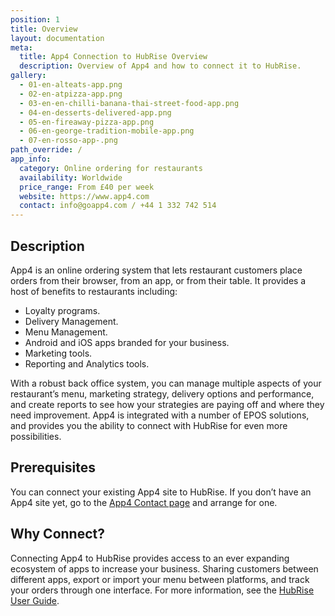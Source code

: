 ```yaml
---
position: 1
title: Overview
layout: documentation
meta:
  title: App4 Connection to HubRise Overview
  description: Overview of App4 and how to connect it to HubRise.
gallery:
  - 01-en-alteats-app.png
  - 02-en-atpizza-app.png
  - 03-en-en-chilli-banana-thai-street-food-app.png
  - 04-en-desserts-delivered-app.png
  - 05-en-fireaway-pizza-app.png
  - 06-en-george-tradition-mobile-app.png
  - 07-en-rosso-app-.png
path_override: /
app_info:
  category: Online ordering for restaurants
  availability: Worldwide
  price_range: From £40 per week 
  website: https://www.app4.com
  contact: info@goapp4.com / +44 1 332 742 514
---
```


## Description

App4 is an online ordering system that lets restaurant customers place orders from their browser, from an app, or from their table.  It provides a host of benefits to restaurants including:

- Loyalty programs.
- Delivery Management.
- Menu Management.
- Android and iOS apps branded for your business.
- Marketing tools.
- Reporting and Analytics tools.

With a robust back office system, you can manage multiple aspects of your restaurant’s menu, marketing strategy, delivery options and performance, and create reports to see how your strategies are paying off and where they need improvement.  App4 is integrated with a number of EPOS solutions, and provides you the ability to connect with HubRise for even more possibilities.

## Prerequisites

You can connect your existing App4 site to HubRise.  If you don’t have an App4 site yet, go to the [App4 Contact page](https://www.app4.co.uk/#callback) and arrange for one.

## Why Connect?

Connecting App4 to HubRise provides access to an ever expanding ecosystem of apps to increase your business.  Sharing customers between different apps, export or import your menu between platforms, and track your orders through one interface.  For more information, see the [HubRise User Guide](/docs).

[comment]: # 'I commented this out due the comments in the Google Doc saying we should stick to the LivePepper layout'

<!-- The connection between App4 and HubRise supports the following:

- Update App4 menu products from a HubRise catalog.
- Send orders to HubRise. These can be synced to other apps like EPOS, delivery, etc.
- Submit customer information to HubRise -->